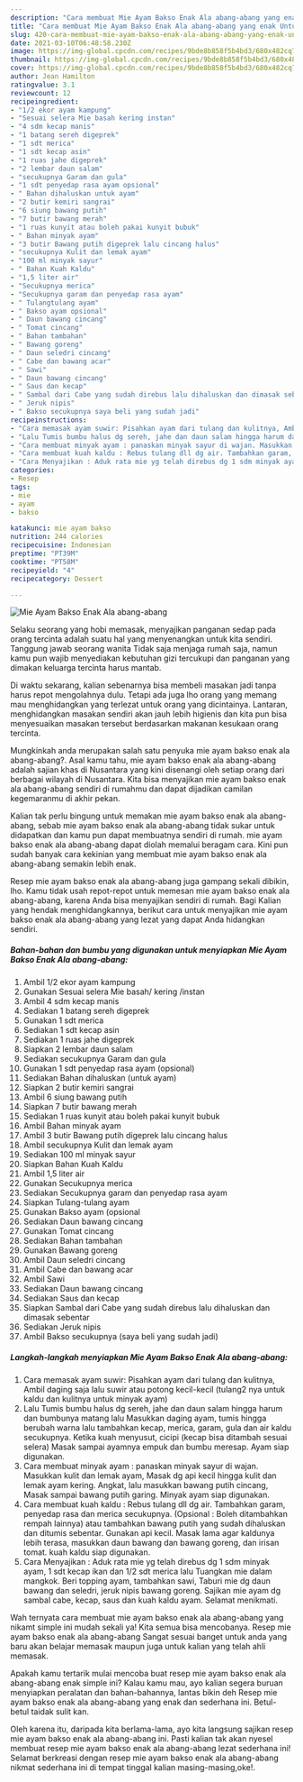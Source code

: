 ```yaml
---
description: "Cara membuat Mie Ayam Bakso Enak Ala abang-abang yang enak Untuk Jualan"
title: "Cara membuat Mie Ayam Bakso Enak Ala abang-abang yang enak Untuk Jualan"
slug: 420-cara-membuat-mie-ayam-bakso-enak-ala-abang-abang-yang-enak-untuk-jualan
date: 2021-03-10T06:48:58.230Z
image: https://img-global.cpcdn.com/recipes/9bde8b858f5b4bd3/680x482cq70/mie-ayam-bakso-enak-ala-abang-abang-foto-resep-utama.jpg
thumbnail: https://img-global.cpcdn.com/recipes/9bde8b858f5b4bd3/680x482cq70/mie-ayam-bakso-enak-ala-abang-abang-foto-resep-utama.jpg
cover: https://img-global.cpcdn.com/recipes/9bde8b858f5b4bd3/680x482cq70/mie-ayam-bakso-enak-ala-abang-abang-foto-resep-utama.jpg
author: Jean Hamilton
ratingvalue: 3.1
reviewcount: 12
recipeingredient:
- "1/2 ekor ayam kampung"
- "Sesuai selera Mie basah kering instan"
- "4 sdm kecap manis"
- "1 batang sereh digeprek"
- "1 sdt merica"
- "1 sdt kecap asin"
- "1 ruas jahe digeprek"
- "2 lembar daun salam"
- "secukupnya Garam dan gula"
- "1 sdt penyedap rasa ayam opsional"
- " Bahan dihaluskan untuk ayam"
- "2 butir kemiri sangrai"
- "6 siung bawang putih"
- "7 butir bawang merah"
- "1 ruas kunyit atau boleh pakai kunyit bubuk"
- " Bahan minyak ayam"
- "3 butir Bawang putih digeprek lalu cincang halus"
- "secukupnya Kulit dan lemak ayam"
- "100 ml minyak sayur"
- " Bahan Kuah Kaldu"
- "1,5 liter air"
- "Secukupnya merica"
- "Secukupnya garam dan penyedap rasa ayam"
- " Tulangtulang ayam"
- " Bakso ayam opsional"
- " Daun bawang cincang"
- " Tomat cincang"
- " Bahan tambahan"
- " Bawang goreng"
- " Daun seledri cincang"
- " Cabe dan bawang acar"
- " Sawi"
- " Daun bawang cincang"
- " Saus dan kecap"
- " Sambal dari Cabe yang sudah direbus lalu dihaluskan dan dimasak sebentar"
- " Jeruk nipis"
- " Bakso secukupnya saya beli yang sudah jadi"
recipeinstructions:
- "Cara memasak ayam suwir: Pisahkan ayam dari tulang dan kulitnya, Ambil daging saja lalu suwir atau potong kecil-kecil (tulang2 nya untuk kaldu dan kulitnya untuk minyak ayam)"
- "Lalu Tumis bumbu halus dg sereh, jahe dan daun salam hingga harum dan bumbunya matang lalu Masukkan daging ayam, tumis hingga berubah warna lalu tambahkan kecap, merica, garam, gula dan air kaldu secukupnya. Ketika kuah menyusut, cicipi (kecap bisa ditambah sesuai selera) Masak sampai ayamnya empuk dan bumbu meresap. Ayam siap digunakan."
- "Cara membuat minyak ayam : panaskan minyak sayur di wajan. Masukkan kulit dan lemak ayam, Masak dg api kecil hingga kulit dan lemak ayam kering. Angkat, lalu masukkan bawang putih cincang, Masak sampai bawang putih garing. Minyak ayam siap digunakan."
- "Cara membuat kuah kaldu : Rebus tulang dll dg air. Tambahkan garam, penyedap rasa dan merica secukupnya. (Opsional : Boleh ditambahkan rempah lainnya) atau tambahkan bawang putih yang sudah dihaluskan dan ditumis sebentar. Gunakan api kecil. Masak lama agar kaldunya lebih terasa, masukkan daun bawang dan bawang goreng, dan irisan tomat. kuah kaldu siap digunakan."
- "Cara Menyajikan : Aduk rata mie yg telah direbus dg 1 sdm minyak ayam, 1 sdt kecap ikan dan 1/2 sdt merica lalu Tuangkan mie dalam mangkok. Beri topping ayam, tambahkan sawi, Taburi mie dg daun bawang dan seledri, jeruk nipis bawang goreng. Sajikan mie ayam dg sambal cabe, kecap, saus dan kuah kaldu ayam. Selamat menikmati."
categories:
- Resep
tags:
- mie
- ayam
- bakso

katakunci: mie ayam bakso 
nutrition: 244 calories
recipecuisine: Indonesian
preptime: "PT39M"
cooktime: "PT58M"
recipeyield: "4"
recipecategory: Dessert

---
```



![Mie Ayam Bakso Enak Ala abang-abang](https://img-global.cpcdn.com/recipes/9bde8b858f5b4bd3/680x482cq70/mie-ayam-bakso-enak-ala-abang-abang-foto-resep-utama.jpg)

Selaku seorang yang hobi memasak, menyajikan panganan sedap pada orang tercinta adalah suatu hal yang menyenangkan untuk kita sendiri. Tanggung jawab seorang  wanita Tidak saja menjaga rumah saja, namun kamu pun wajib menyediakan kebutuhan gizi tercukupi dan panganan yang dimakan keluarga tercinta harus mantab.

Di waktu  sekarang, kalian sebenarnya bisa membeli masakan jadi tanpa harus repot mengolahnya dulu. Tetapi ada juga lho orang yang memang mau menghidangkan yang terlezat untuk orang yang dicintainya. Lantaran, menghidangkan masakan sendiri akan jauh lebih higienis dan kita pun bisa menyesuaikan masakan tersebut berdasarkan makanan kesukaan orang tercinta. 



Mungkinkah anda merupakan salah satu penyuka mie ayam bakso enak ala abang-abang?. Asal kamu tahu, mie ayam bakso enak ala abang-abang adalah sajian khas di Nusantara yang kini disenangi oleh setiap orang dari berbagai wilayah di Nusantara. Kita bisa menyajikan mie ayam bakso enak ala abang-abang sendiri di rumahmu dan dapat dijadikan camilan kegemaranmu di akhir pekan.

Kalian tak perlu bingung untuk memakan mie ayam bakso enak ala abang-abang, sebab mie ayam bakso enak ala abang-abang tidak sukar untuk didapatkan dan kamu pun dapat membuatnya sendiri di rumah. mie ayam bakso enak ala abang-abang dapat diolah memalui beragam cara. Kini pun sudah banyak cara kekinian yang membuat mie ayam bakso enak ala abang-abang semakin lebih enak.

Resep mie ayam bakso enak ala abang-abang juga gampang sekali dibikin, lho. Kamu tidak usah repot-repot untuk memesan mie ayam bakso enak ala abang-abang, karena Anda bisa menyajikan sendiri di rumah. Bagi Kalian yang hendak menghidangkannya, berikut cara untuk menyajikan mie ayam bakso enak ala abang-abang yang lezat yang dapat Anda hidangkan sendiri.

<!--inarticleads1-->

##### Bahan-bahan dan bumbu yang digunakan untuk menyiapkan Mie Ayam Bakso Enak Ala abang-abang:

1. Ambil 1/2 ekor ayam kampung
1. Gunakan Sesuai selera Mie basah/ kering /instan
1. Ambil 4 sdm kecap manis
1. Sediakan 1 batang sereh digeprek
1. Gunakan 1 sdt merica
1. Sediakan 1 sdt kecap asin
1. Sediakan 1 ruas jahe digeprek
1. Siapkan 2 lembar daun salam
1. Sediakan secukupnya Garam dan gula
1. Gunakan 1 sdt penyedap rasa ayam (opsional)
1. Sediakan  Bahan dihaluskan (untuk ayam)
1. Siapkan 2 butir kemiri sangrai
1. Ambil 6 siung bawang putih
1. Siapkan 7 butir bawang merah
1. Sediakan 1 ruas kunyit atau boleh pakai kunyit bubuk
1. Ambil  Bahan minyak ayam
1. Ambil 3 butir Bawang putih digeprek lalu cincang halus
1. Ambil secukupnya Kulit dan lemak ayam
1. Sediakan 100 ml minyak sayur
1. Siapkan  Bahan Kuah Kaldu
1. Ambil 1,5 liter air
1. Gunakan Secukupnya merica
1. Sediakan Secukupnya garam dan penyedap rasa ayam
1. Siapkan  Tulang-tulang ayam
1. Gunakan  Bakso ayam (opsional
1. Sediakan  Daun bawang cincang
1. Gunakan  Tomat cincang
1. Sediakan  Bahan tambahan
1. Gunakan  Bawang goreng
1. Ambil  Daun seledri cincang
1. Ambil  Cabe dan bawang acar
1. Ambil  Sawi
1. Sediakan  Daun bawang cincang
1. Sediakan  Saus dan kecap
1. Siapkan  Sambal dari Cabe yang sudah direbus lalu dihaluskan dan dimasak sebentar
1. Sediakan  Jeruk nipis
1. Ambil  Bakso secukupnya (saya beli yang sudah jadi)




<!--inarticleads2-->

##### Langkah-langkah menyiapkan Mie Ayam Bakso Enak Ala abang-abang:

1. Cara memasak ayam suwir: Pisahkan ayam dari tulang dan kulitnya, Ambil daging saja lalu suwir atau potong kecil-kecil (tulang2 nya untuk kaldu dan kulitnya untuk minyak ayam)
1. Lalu Tumis bumbu halus dg sereh, jahe dan daun salam hingga harum dan bumbunya matang lalu Masukkan daging ayam, tumis hingga berubah warna lalu tambahkan kecap, merica, garam, gula dan air kaldu secukupnya. Ketika kuah menyusut, cicipi (kecap bisa ditambah sesuai selera) Masak sampai ayamnya empuk dan bumbu meresap. Ayam siap digunakan.
1. Cara membuat minyak ayam : panaskan minyak sayur di wajan. Masukkan kulit dan lemak ayam, Masak dg api kecil hingga kulit dan lemak ayam kering. Angkat, lalu masukkan bawang putih cincang, Masak sampai bawang putih garing. Minyak ayam siap digunakan.
1. Cara membuat kuah kaldu : Rebus tulang dll dg air. Tambahkan garam, penyedap rasa dan merica secukupnya. (Opsional : Boleh ditambahkan rempah lainnya) atau tambahkan bawang putih yang sudah dihaluskan dan ditumis sebentar. Gunakan api kecil. Masak lama agar kaldunya lebih terasa, masukkan daun bawang dan bawang goreng, dan irisan tomat. kuah kaldu siap digunakan.
1. Cara Menyajikan : Aduk rata mie yg telah direbus dg 1 sdm minyak ayam, 1 sdt kecap ikan dan 1/2 sdt merica lalu Tuangkan mie dalam mangkok. Beri topping ayam, tambahkan sawi, Taburi mie dg daun bawang dan seledri, jeruk nipis bawang goreng. Sajikan mie ayam dg sambal cabe, kecap, saus dan kuah kaldu ayam. Selamat menikmati.




Wah ternyata cara membuat mie ayam bakso enak ala abang-abang yang nikamt simple ini mudah sekali ya! Kita semua bisa mencobanya. Resep mie ayam bakso enak ala abang-abang Sangat sesuai banget untuk anda yang baru akan belajar memasak maupun juga untuk kalian yang telah ahli memasak.

Apakah kamu tertarik mulai mencoba buat resep mie ayam bakso enak ala abang-abang enak simple ini? Kalau kamu mau, ayo kalian segera buruan menyiapkan peralatan dan bahan-bahannya, lantas bikin deh Resep mie ayam bakso enak ala abang-abang yang enak dan sederhana ini. Betul-betul taidak sulit kan. 

Oleh karena itu, daripada kita berlama-lama, ayo kita langsung sajikan resep mie ayam bakso enak ala abang-abang ini. Pasti kalian tak akan nyesel membuat resep mie ayam bakso enak ala abang-abang lezat sederhana ini! Selamat berkreasi dengan resep mie ayam bakso enak ala abang-abang nikmat sederhana ini di tempat tinggal kalian masing-masing,oke!.

